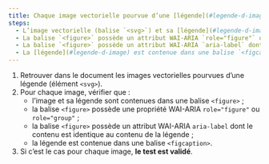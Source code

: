 ```yaml
---
title: Chaque image vectorielle pourvue d’une [légende](#legende-d-image) (balise `<svg>` associée à une [légende](#legende-d-image) adjacente), vérifie-t-elle, si nécessaire, ces conditions ?
steps:
  - L’image vectorielle (balise `<svg>`) et sa [légende](#legende-d-image) adjacente sont contenues dans une balise `<figure>`.
  - La balise `<figure>` possède un attribut WAI-ARIA `role="figure"` ou `role="group"`.
  - La balise `<figure>` possède un attribut WAI-ARIA `aria-label` dont le contenu est identique au contenu de la [légende](#legende-d-image).
  - La [légende](#legende-d-image) est contenue dans une balise `<figcaption>`.
---
```


1. Retrouver dans le document les images vectorielles pourvues d’une légende (élément `<svg>`).
2. Pour chaque image, vérifier que :
   - l’image et sa légende sont contenues dans une balise `<figure>` ;
   - la balise `<figure>` possède une propriété WAI-ARIA `role="figure"` ou `role="group"` ;
   - la balise `<figure>` possède un attribut WAI-ARIA `aria-label` dont le contenu est identique au contenu de la légende ;
   - la légende est contenue dans une balise `<figcaption>`.
3. Si c’est le cas pour chaque image, **le test est validé**.
